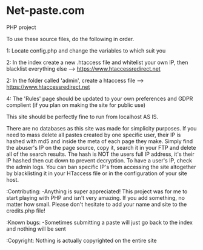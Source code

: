 # Net-paste.com
PHP project

To use these source files, do the following in order.

1: Locate config.php and change the variables to which suit you

2: In the index create a new .htaccess file and whitelist your own IP, then blacklist everything else --> https://www.htaccessredirect.net

2: In the folder called 'admin', create a htaccess file --> https://www.htaccessredirect.net

4: The 'Rules' page should be updated to your own preferences and GDPR complient (if you plan on making the site for public use)


This site should be perfectly fine to run from localhost AS IS. 

There are no databases as this site was made for simplicity purposes. If you need to mass delete all pastes created by one specific user, their IP 
is hashed with md5 and inside the meta of each page they make. Simply find the abuser's IP on the page source, copy it, search it in your FTP and delete all of the search results.
The hash is NOT the users full IP address, it's their IP hashed then cut down to prevent decryption. To have a user's IP, check the admin logs. You can ban specific
IP's from accessing the site altogether by blacklisting it in your HTaccess file or in the configuration of your site host.


:Contributing:
-Anything is super appreciated! This project was for me to start playing with PHP and isn't very amazing. If you add something, no matter how small. Please don't hesitate to add your name and site to the credits.php file! 

:Known bugs:
-Sometimes submitting a paste will just go back to the index and nothing will be sent

:Copyright: 
Nothing is actually copyrighted on the entire site
